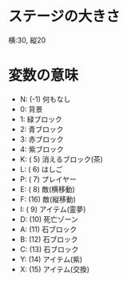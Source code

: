 # ステージの大きさ
横:30, 縦20

# 変数の意味
* N: (-1) 何もなし
* 0: 背景
* 1: 緑ブロック
* 2: 青ブロック
* 3: 赤ブロック
* 4: 紫ブロック
* K: ( 5) 消えるブロック(茶)
* L: ( 6) はしご
* P: ( 7) プレイヤー
* E: ( 8) 敵(横移動)
* F: (16) 敵(縦移動)
* I: ( 9) アイテム(霊夢)
* D: (10) 死亡ゾーン
* A: (11) 石ブロック
* B: (12) 石ブロック
* C: (13) 石ブロック
* Y: (14) アイテム(紫)
* X: (15) アイテム(交換)

